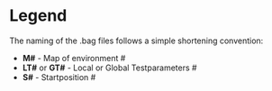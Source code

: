 # Legend
The naming of the .bag files follows a simple shortening convention:
* **M#** - Map of environment #
* **LT#** or **GT#** - Local or Global Testparameters #
* **S#** - Startposition #